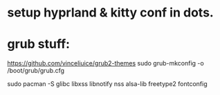 
# setup hyprland & kitty conf in dots.



# grub stuff:
https://github.com/vinceliuice/grub2-themes
sudo grub-mkconfig -o /boot/grub/grub.cfg

sudo pacman -S glibc libxss libnotify nss alsa-lib freetype2 fontconfig

